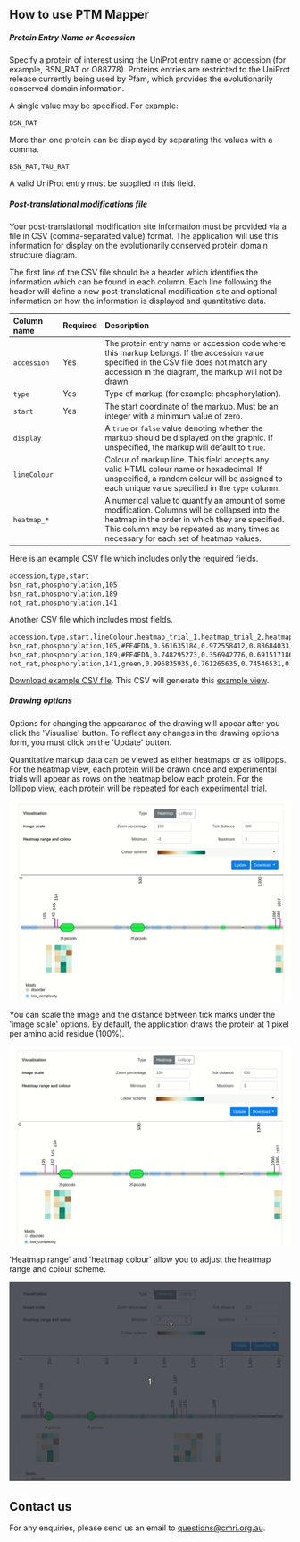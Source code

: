 ## How to use PTM Mapper

##### Protein Entry Name or Accession

Specify a protein of interest using the UniProt entry name or accession (for example, BSN_RAT or O88778). Proteins entries are restricted to the UniProt release currently being used by Pfam, which provides the evolutionarily conserved domain information.

A single value may be specified. For example:

```
BSN_RAT
```

More than one protein can be displayed by separating the values with a comma.

```
BSN_RAT,TAU_RAT
```

A valid UniProt entry must be supplied in this field.

##### Post-translational modifications file

Your post-translational modification site information must be provided via a file in CSV (comma-separated value) format. The application will use this information for display on the evolutionarily conserved protein domain structure diagram.

The first line of the CSV file should be a header which identifies the information which can be found in each column. Each line following the header will define a new post-translational modification site and optional information on how the information is displayed and quantitative data.

|Column name|Required|Description|
|:-|:-|:-|
|`accession`|Yes|The protein entry name or accession code where this markup belongs. If the accession value specified in the CSV file does not match any accession in the diagram, the markup will not be drawn.|
|`type`|Yes|Type of markup (for example: phosphorylation).|
|`start`|Yes|The start coordinate of the markup. Must be an integer with a minimum value of zero.|
|`display`||A `true` or `false` value denoting whether the markup should be displayed on the graphic. If unspecified, the markup will default to `true`.|
|`lineColour`||Colour of markup line. This field accepts any valid HTML colour name or hexadecimal. If unspecified, a random colour will be assigned to each unique value specified in the `type` column.|
|`heatmap_*`||A numerical value to quantify an amount of some modification. Columns will be collapsed into the heatmap in the order in which they are specified. This column may be repeated as many times as necessary for each set of heatmap values.|

Here is an example CSV file which includes only the required fields.

```
accession,type,start
bsn_rat,phosphorylation,105
bsn_rat,phosphorylation,189
not_rat,phosphorylation,141
```

Another CSV file which includes most fields.

```
accession,type,start,lineColour,heatmap_trial_1,heatmap_trial_2,heatmap_trial_3,heatmap_trial_4,heatmap_trial_5
bsn_rat,phosphorylation,105,#FE4EDA,0.561635184,0.972558412,0.88684033,0.595734213,0.805348794
bsn_rat,phosphorylation,189,#FE4EDA,0.748295273,0.356942776,0.691517186,0.332498155,0.5100571
not_rat,phosphorylation,141,green,0.996835935,0.761265635,0.74546531,0.285868099,0.513450914
```

[Download example CSV file](/example-csv). This CSV will generate this [example view](/example).

##### Drawing options

Options for changing the appearance of the drawing will appear after you click the 'Visualise' button. To reflect any changes in the drawing options form, you must click on the 'Update' button.

Quantitative markup data can be viewed as either heatmaps or as lollipops. For the heatmap view, each protein will be drawn once and experimental trials will appear as rows on the heatmap below each protein. For the lollipop view, each protein will be repeated for each experimental trial.

![](./static/images/draw-opts-vistype.gif)

You can scale the image and the distance between tick marks under the 'image scale' options. By default, the application draws the protein at 1 pixel per amino acid residue (100%).

![](./static/images/draw-opts-scale.gif)

'Heatmap range' and 'heatmap colour' allow you to adjust the heatmap range and colour scheme.

![](./static/images/draw-opts-heatmap.gif)

## Contact us

For any enquiries, please send us an email to [questions@cmri.org.au](mailto:questions@cmri.org.au).
